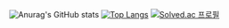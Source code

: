 ![Anurag's GitHub stats](https://github-readme-stats.vercel.app/api?username=seohyunKangSouthKorea&show_icons=true&theme=dark)
[![Top Langs](https://github-readme-stats.vercel.app/api/top-langs/?username=seohyunKangSouthKorea&layout=compact)](https://github.com/seohyunKangSouthKorea/github-readme-stats)
[![Solved.ac 프로필](http://mazassumnida.wtf/api/v2/generate_badge?boj=kang44852)](https://solved.ac/kang44852)


